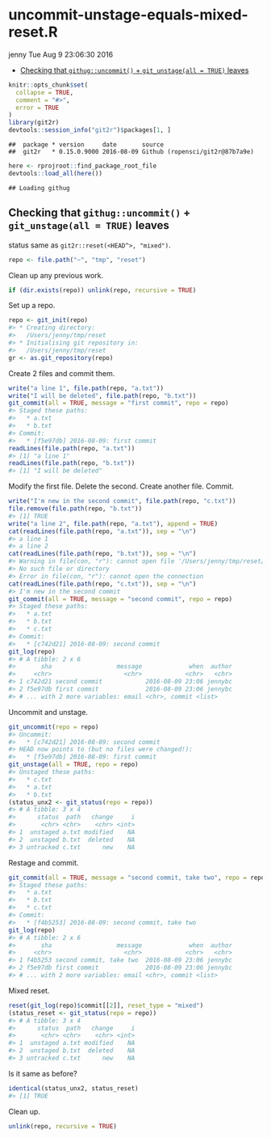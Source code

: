 uncommit-unstage-equals-mixed-reset.R
================
jenny
Tue Aug 9 23:06:30 2016

-   [Checking that `githug::uncommit()` + `git_unstage(all = TRUE)` leaves](#checking-that-githuguncommit-git_unstageall-true-leaves)

``` r
knitr::opts_chunk$set(
  collapse = TRUE,
  comment = "#>",
  error = TRUE
)
library(git2r)
devtools::session_info("git2r")$packages[1, ]
```

    ##  package * version     date       source                         
    ##  git2r   * 0.15.0.9000 2016-08-09 Github (ropensci/git2r@87b7a9e)

``` r
here <- rprojroot::find_package_root_file
devtools::load_all(here())
```

    ## Loading githug

Checking that `githug::uncommit()` + `git_unstage(all = TRUE)` leaves
---------------------------------------------------------------------

status same as `git2r::reset(<HEAD^>, "mixed")`.

``` r
repo <- file.path("~", "tmp", "reset")
```

Clean up any previous work.

``` r
if (dir.exists(repo)) unlink(repo, recursive = TRUE)
```

Set up a repo.

``` r
repo <- git_init(repo)
#> * Creating directory:
#>   /Users/jenny/tmp/reset
#> * Initialising git repository in:
#>   /Users/jenny/tmp/reset
gr <- as.git_repository(repo)
```

Create 2 files and commit them.

``` r
write("a line 1", file.path(repo, "a.txt"))
write("I will be deleted", file.path(repo, "b.txt"))
git_commit(all = TRUE, message = "first commit", repo = repo)
#> Staged these paths:
#>   * a.txt
#>   * b.txt
#> Commit:
#>   * [f5e97db] 2016-08-09: first commit
readLines(file.path(repo, "a.txt"))
#> [1] "a line 1"
readLines(file.path(repo, "b.txt"))
#> [1] "I will be deleted"
```

Modify the first file. Delete the second. Create another file. Commit.

``` r
write("I'm new in the second commit", file.path(repo, "c.txt"))
file.remove(file.path(repo, "b.txt"))
#> [1] TRUE
write("a line 2", file.path(repo, "a.txt"), append = TRUE)
cat(readLines(file.path(repo, "a.txt")), sep = "\n")
#> a line 1
#> a line 2
cat(readLines(file.path(repo, "b.txt")), sep = "\n")
#> Warning in file(con, "r"): cannot open file '/Users/jenny/tmp/reset/b.txt':
#> No such file or directory
#> Error in file(con, "r"): cannot open the connection
cat(readLines(file.path(repo, "c.txt")), sep = "\n")
#> I'm new in the second commit
git_commit(all = TRUE, message = "second commit", repo = repo)
#> Staged these paths:
#>   * a.txt
#>   * b.txt
#>   * c.txt
#> Commit:
#>   * [c742d21] 2016-08-09: second commit
git_log(repo)
#> # A tibble: 2 x 6
#>       sha                  message             when  author
#>     <chr>                    <chr>            <chr>   <chr>
#> 1 c742d21 second commit            2016-08-09 23:06 jennybc
#> 2 f5e97db first commit             2016-08-09 23:06 jennybc
#> # ... with 2 more variables: email <chr>, commit <list>
```

Uncommit and unstage.

``` r
git_uncommit(repo = repo)
#> Uncommit:
#>   * [c742d21] 2016-08-09: second commit
#> HEAD now points to (but no files were changed!):
#>   * [f5e97db] 2016-08-09: first commit
git_unstage(all = TRUE, repo = repo)
#> Unstaged these paths:
#>   * c.txt
#>   * a.txt
#>   * b.txt
(status_unx2 <- git_status(repo = repo))
#> # A tibble: 3 x 4
#>      status  path   change     i
#>       <chr> <chr>    <chr> <int>
#> 1  unstaged a.txt modified    NA
#> 2  unstaged b.txt  deleted    NA
#> 3 untracked c.txt      new    NA
```

Restage and commit.

``` r
git_commit(all = TRUE, message = "second commit, take two", repo = repo)
#> Staged these paths:
#>   * a.txt
#>   * b.txt
#>   * c.txt
#> Commit:
#>   * [f4b5253] 2016-08-09: second commit, take two
git_log(repo)
#> # A tibble: 2 x 6
#>       sha                  message             when  author
#>     <chr>                    <chr>            <chr>   <chr>
#> 1 f4b5253 second commit, take two  2016-08-09 23:06 jennybc
#> 2 f5e97db first commit             2016-08-09 23:06 jennybc
#> # ... with 2 more variables: email <chr>, commit <list>
```

Mixed reset.

``` r
reset(git_log(repo)$commit[[2]], reset_type = "mixed")
(status_reset <- git_status(repo = repo))
#> # A tibble: 3 x 4
#>      status  path   change     i
#>       <chr> <chr>    <chr> <int>
#> 1  unstaged a.txt modified    NA
#> 2  unstaged b.txt  deleted    NA
#> 3 untracked c.txt      new    NA
```

Is it same as before?

``` r
identical(status_unx2, status_reset)
#> [1] TRUE
```

Clean up.

``` r
unlink(repo, recursive = TRUE)
```
